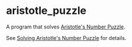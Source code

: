 aristotle_puzzle
================

A program that solves [Aristotle's Number Puzzle][1].

See [Solving Aristotle's Number Puzzle][2] for details.

[1]:http://www.amazon.co.uk/Professor-Puzzle-Aristotles-Number/dp/B005WVNUZE
[2]:http://hwiechers.blogspot.com/2013/03/solving-artitotles-number-puzzle.html

